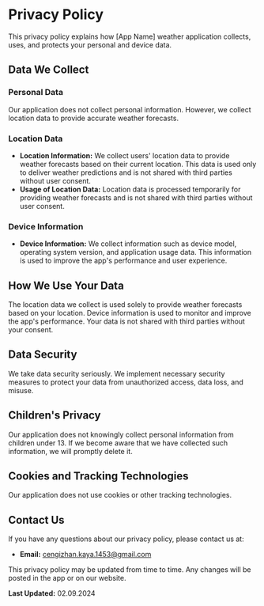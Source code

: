 # Privacy Policy

This privacy policy explains how [App Name] weather application collects, uses, and protects your personal and device data.

## Data We Collect

### Personal Data
Our application does not collect personal information. However, we collect location data to provide accurate weather forecasts.

### Location Data
- **Location Information:** We collect users' location data to provide weather forecasts based on their current location. This data is used only to deliver weather predictions and is not shared with third parties without user consent.
- **Usage of Location Data:** Location data is processed temporarily for providing weather forecasts and is not shared with third parties without user consent.

### Device Information
- **Device Information:** We collect information such as device model, operating system version, and application usage data. This information is used to improve the app's performance and user experience.

## How We Use Your Data

The location data we collect is used solely to provide weather forecasts based on your location. Device information is used to monitor and improve the app's performance. Your data is not shared with third parties without your consent.

## Data Security

We take data security seriously. We implement necessary security measures to protect your data from unauthorized access, data loss, and misuse.

## Children's Privacy

Our application does not knowingly collect personal information from children under 13. If we become aware that we have collected such information, we will promptly delete it.

## Cookies and Tracking Technologies

Our application does not use cookies or other tracking technologies.

## Contact Us

If you have any questions about our privacy policy, please contact us at:

- **Email:** cengizhan.kaya.1453@gmail.com


This privacy policy may be updated from time to time. Any changes will be posted in the app or on our website.

**Last Updated:** 02.09.2024
